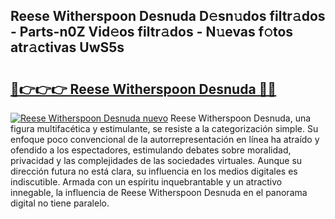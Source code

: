 ## Reese Witherspoon Desnuda D𝚎sn𝚞dos filtr𝚊dos - Parts-n0Z Vid𝚎os filtr𝚊dos - N𝚞evas f𝚘tos atr𝚊ctivas UwS5s

# <h2><a href="http://mb7vxb.tromn.icu/?c=Reese+Witherspoon+Desnuda">🔗👉👉👉 Reese Witherspoon Desnuda 🔗🔗</a></h2>

[![Reese Witherspoon Desnuda nuevo](https://i.imgur.com/pEAQMta.gif)](http://mb7vxb.tromn.icu/?c=Reese+Witherspoon+Desnuda)
Reese Witherspoon Desnuda, una figura multifacética y estimulante, se resiste a la categorización simple. Su enfoque poco convencional de la autorrepresentación en línea ha atraído y ofendido a los espectadores, estimulando debates sobre moralidad, privacidad y las complejidades de las sociedades virtuales. Aunque su dirección futura no está clara, su influencia en los medios digitales es indiscutible. Armada con un espíritu inquebrantable y un atractivo innegable, la influencia de Reese Witherspoon Desnuda en el panorama digital no tiene paralelo.
